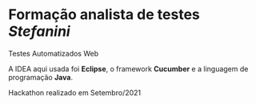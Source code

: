 # Formação analista de testes _Stefanini_
 Testes Automatizados Web
 
 A IDEA aqui usada foi **Eclipse**, o framework **Cucumber** e a linguagem de programação **Java**.
 
 Hackathon realizado em Setembro/2021

